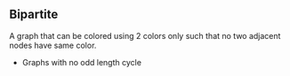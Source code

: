 ## Bipartite

A graph that can be colored using 2 colors only such that no two adjacent nodes have same color.

- Graphs with no odd length cycle
